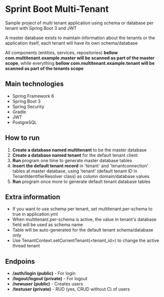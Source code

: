 # Sprint Boot Multi-Tenant

Sample project of multi tenant application using schema or database per tenant with Spring Boot 3 and JWT

A master database exists to maintain information about the tenants or the application itself, each tenant will have its own schema/database

All components (entities, services, repositories) **bellow com.multitenant.example.master will be scanned as part of the master scope**, while everything **bellow com.multitenant.example.tenant will be scanned as part of the tenants scope** 

## Main technologies

* Spring Framework 6
* Spring Boot 3
* Spring Security
* Gradle
* JWT
* PostgreSQL

## How to run

1. **Create a database named multitenant** to be the master database
2. **Create a database named tenant** for the default tenant client
3. **Run** program one time to generate master database tables 
4. **Insert the default tenant record** in 'tenant' and 'tenantconnection' tables at master database, using 'tenant' (default tenant ID in TenantIdentifierResolver class) as column domain/database values
5. **Run** program once more to generate default tenant database tables

## Extra information

* If you want to use schema per tenant, set multitenant.per-schema to true in application.yml
* When multitenant.per-schema is active, the value in tenant's database field will be used as schema name
* Table will be auto-generated for the default tenant schema/database only
* Use TenantContext.setCurrentTenant(<tenant_id>) to change the active thread tenant

## Endpoins

* **/auth/login (public)** - For login 
* **/logout/logout (private)** - For logout
* **/newuser (public)** - Creates users
* **/testuser (private)** - RUD (yes, CRUD without C) of users